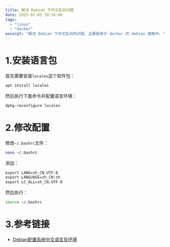 ```yaml
---
title: 解决 Debian 下中文乱码问题
date: 2025-01-03 19:16:06
tags:
  - "linux"
  - "docker"
excerpt: "解决 Debian 下中文乱码的问题，主要是用于 docker 的 debian 镜像中。"
---
```



# 1.安装语言包

首先需要安装`locales`这个软件包：
```bash
apt install locales
```

然后执行下面命令并配置语言环境：
```bash
dpkg-reconfigure locales
```

# 2.修改配置

修改`~/.bashrc`文件：
```bash
nano ~/.bashrc
```

添加：
```txt
export LANG=zh_CN.UTF-8
export LANGUAGE=zh_CN:zh
export LC_ALL=zh_CN.UTF-8
```

然后执行：
```bash
source ~/.bashrc
```

# 3.参考链接

- [Debian配置系统中文语言及环境](https://developer.aliyun.com/article/1143167)